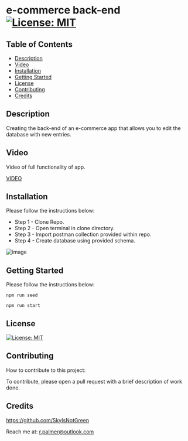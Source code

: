 # e-commerce back-end [![License: MIT](https://img.shields.io/badge/MIT-License-green)](https://opensource.org/licenses/MIT)

## Table of Contents
* [Description](#description)
* [Video](#video)
* [Installation](#installation)
* [Getting Started](#getting-started)
* [License](#license)
* [Contributing](#contributing)
* [Credits](#credits)

    
## Description

Creating the back-end of an e-commerce app that allows you to edit the database with new entries.

## Video

Video of full functionality of app.

[VIDEO](https://drive.google.com/file/d/1sp8capBpDe9_5X4g_zgrebD5MM05w9vo/view?usp=sharing)

## Installation

Please follow the instructions below:

* Step 1 - Clone Repo. 
* Step 2 - Open terminal in clone directory.
* Step 3 - Import postman collection provided within repo.
* Step 4 - Create database using provided schema.

![image](https://user-images.githubusercontent.com/60657981/178170612-c6fdba04-bc21-4de2-a80f-ef0df53f920f.png)


## Getting Started

Please follow the instructions below:
``` 
npm run seed

npm run start
```

## License
[![License: MIT](https://img.shields.io/badge/MIT-License-green)](https://opensource.org/licenses/MIT)

## Contributing

How to contribute to this project:

To contribute, please open a pull request with a brief description of work done.

## Credits

https://github.com/SkyIsNotGreen
  
Reach me at: r.palmer@outlook.com
